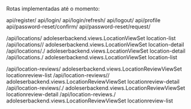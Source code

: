 Rotas implementadas até o momento:


api/register/
api/login/
api/login/refresh/
api/logout/
api/profile
api/password-reset/confirm/
api/password-reset/request/

/api/locations/ adoleserbackend.views.LocationViewSet   location-list
/api/locations/<pk>/    adoleserbackend.views.LocationViewSet   location-detail
/api/locations/<pk>\.<format>/  adoleserbackend.views.LocationViewSet   location-detail
/api/locations\.<format>/       adoleserbackend.views.LocationViewSet   location-list

/api/location-reviews/  adoleserbackend.views.LocationReviewViewSet     locationreview-list
/api/location-reviews/<pk>/     adoleserbackend.views.LocationReviewViewSet     locationreview-detail
/api/location-reviews/<pk>\.<format>/   adoleserbackend.views.LocationReviewViewSet     locationreview-detail
/api/location-reviews\.<format>/        adoleserbackend.views.LocationReviewViewSet     locationreview-list
